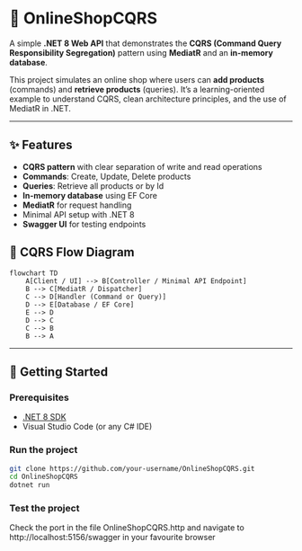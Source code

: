 # 🛒 OnlineShopCQRS

A simple **.NET 8 Web API** that demonstrates the **CQRS (Command Query Responsibility Segregation)** pattern using **MediatR** and an **in-memory database**.  

This project simulates an online shop where users can **add products** (commands) and **retrieve products** (queries). It’s a learning-oriented example to understand CQRS, clean architecture principles, and the use of MediatR in .NET.

---

## ✨ Features
- **CQRS pattern** with clear separation of write and read operations  
- **Commands**: Create, Update, Delete products  
- **Queries**: Retrieve all products or by Id  
- **In-memory database** using EF Core  
- **MediatR** for request handling  
- Minimal API setup with .NET 8  
- **Swagger UI** for testing endpoints 

## 📌 CQRS Flow Diagram

```mermaid
flowchart TD
    A[Client / UI] --> B[Controller / Minimal API Endpoint]
    B --> C[MediatR / Dispatcher]
    C --> D[Handler (Command or Query)]
    D --> E[Database / EF Core]
    E --> D
    D --> C
    C --> B
    B --> A
```
---

## 🚀 Getting Started

### Prerequisites
- [.NET 8 SDK](https://dotnet.microsoft.com/download)
- Visual Studio Code (or any C# IDE)

### Run the project
```bash
git clone https://github.com/your-username/OnlineShopCQRS.git
cd OnlineShopCQRS
dotnet run
```

### Test the project
Check the port in the file OnlineShopCQRS.http
and navigate to http://localhost:5156/swagger
in your favourite browser
